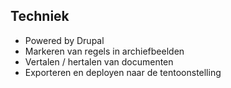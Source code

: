 ##  Techniek

- Powered by Drupal
- Markeren van regels in archiefbeelden
- Vertalen / hertalen van documenten
- Exporteren en deployen naar de tentoonstelling

